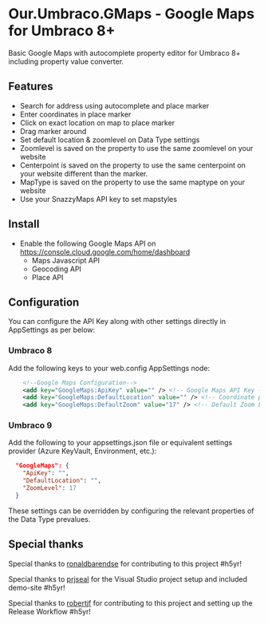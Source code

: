# Our.Umbraco.GMaps - Google Maps for Umbraco 8+
Basic Google Maps with autocomplete property editor for Umbraco 8+ including property value converter.

## Features
- Search for address using autocomplete and place marker
- Enter coordinates in place marker
- Click on exact location on map to place marker
- Drag marker around
- Set default location & zoomlevel on Data Type settings
- Zoomlevel is saved on the property to use the same zoomlevel on your website
- Centerpoint is saved on the property to use the same centerpoint on your website different than the marker.
- MapType is saved on the property to use the same maptype on your website
- Use your SnazzyMaps API key to set mapstyles

## Install

- Enable the following Google Maps API on https://console.cloud.google.com/home/dashboard
  - Maps Javascript API
  - Geocoding API
  - Place API
   
## Configuration
You can configure the API Key along with other settings directly in AppSettings as per below:

### Umbraco 8
Add the following keys to your web.config AppSettings node:

```xml
	<!--Google Maps Configuration-->
	<add key="GoogleMaps:ApiKey" value="" /> <!-- Google Maps API Key -->
	<add key="GoogleMaps:DefaultLocation" value="" /> <!-- Coordinate pair in the format lat,lng -->
	<add key="GoogleMaps:DefaultZoom" value="17" /> <!-- Default Zoom Level for the Maps Property Editor. -->
```

### Umbraco 9
Add the following to your appsettings.json file or equivalent settings provider (Azure KeyVault, Environment, etc.):

```json
  "GoogleMaps": {
    "ApiKey": "",
    "DefaultLocation": "",
    "ZoomLevel": 17
  }
```

These settings can be overridden by configuring the relevant properties of the Data Type prevalues.

## Special thanks
Special thanks to [ronaldbarendse](https://github.com/ronaldbarendse) for contributing to this project #h5yr!

Special thanks to [prjseal](https://github.com/prjseal) for the Visual Studio project setup and included demo-site #h5yr!

Special thanks to [robertjf](https://github.com/robertjf) for contributing to this project and setting up the Release Workflow #h5yr!
